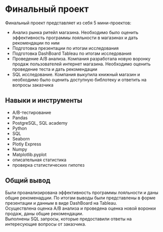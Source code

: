 # **Финальный проект**

Финальный проект представляет из себя 5 мини-проектов:
- Анализ рынка ритейл магазина. Необходимо было оценить эффективность программы лояльности в магазинах и дать рекомендации по ним
- Подготовка презентации по итогам исследования
- Подготовка DashBoard Tableau по итогам исследования
- Проведение A/B анализа. Компания разработала новую воронку продаж пользователей интернет магазина. Необходимо оценить проведение теста и дать рекомендации
- SQL исследование. Компания выкупила книжный магазин и необходимо было оценить доступную библотеку и ответить на вопросы заказчика

## **Навыки и инструменты**  
- A/B-тестирование
- Pandas
- PostgreSQL, SQL academy
- Python
- SQL
- Seaborn
- Plotly Express
- Numpy
- Matplotlib.pyplot
- описательная статистика
- проверка статистических гипотез

## **Общий вывод** 
Были проанализирована эффективность программы лояльности и даны общие рекоменадции. По итогам выводы были представлены в форме презентации и данным в виде DashBoard на Tableau.   
Осуществлена оценка А/B анализа и проведена оценка новой воронки продаж, даны общие рекомендации.   
Выполнены SQL запросы, которые предоставили ответы на интересующие вопросы от заказчика.

